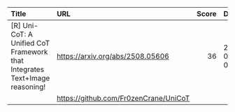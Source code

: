 | Title                                                                      | URL                                   |   Score | Date                |
|:---------------------------------------------------------------------------|:--------------------------------------|--------:|:--------------------|
| [R] Uni-CoT: A Unified CoT Framework that Integrates Text+Image reasoning! | https://arxiv.org/abs/2508.05606      |      36 | 2025-09-18 06:26:05 |
|                                                                            | https://github.com/Fr0zenCrane/UniCoT |         |                     |
